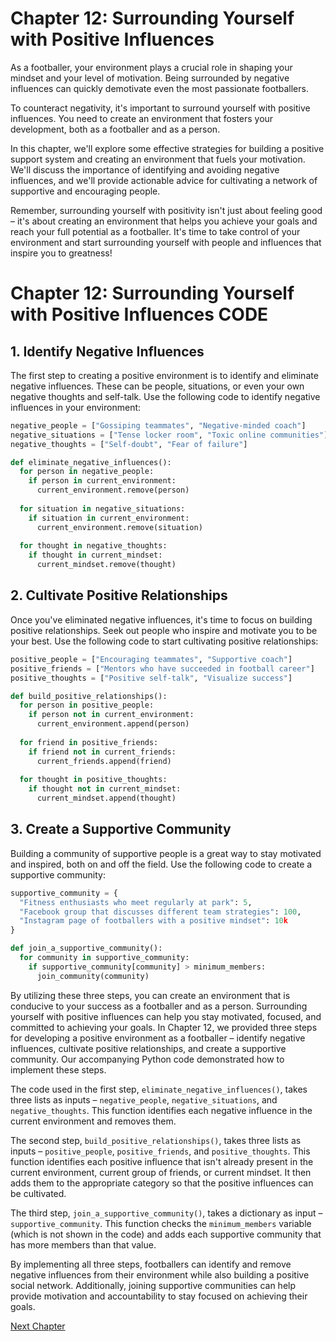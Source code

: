# Chapter 12: Surrounding Yourself with Positive Influences

As a footballer, your environment plays a crucial role in shaping your mindset and your level of motivation. Being surrounded by negative influences can quickly demotivate even the most passionate footballers.

To counteract negativity, it's important to surround yourself with positive influences. You need to create an environment that fosters your development, both as a footballer and as a person.

In this chapter, we'll explore some effective strategies for building a positive support system and creating an environment that fuels your motivation. We'll discuss the importance of identifying and avoiding negative influences, and we'll provide actionable advice for cultivating a network of supportive and encouraging people.

Remember, surrounding yourself with positivity isn't just about feeling good – it's about creating an environment that helps you achieve your goals and reach your full potential as a footballer. It's time to take control of your environment and start surrounding yourself with people and influences that inspire you to greatness!
# Chapter 12: Surrounding Yourself with Positive Influences CODE

## 1. Identify Negative Influences
The first step to creating a positive environment is to identify and eliminate negative influences. These can be people, situations, or even your own negative thoughts and self-talk. Use the following code to identify negative influences in your environment:

```python
negative_people = ["Gossiping teammates", "Negative-minded coach"]
negative_situations = ["Tense locker room", "Toxic online communities"]
negative_thoughts = ["Self-doubt", "Fear of failure"]

def eliminate_negative_influences():
  for person in negative_people:
    if person in current_environment:
      current_environment.remove(person)
      
  for situation in negative_situations:
    if situation in current_environment:
      current_environment.remove(situation)
      
  for thought in negative_thoughts:
    if thought in current_mindset:
      current_mindset.remove(thought)
```

## 2. Cultivate Positive Relationships
Once you've eliminated negative influences, it's time to focus on building positive relationships. Seek out people who inspire and motivate you to be your best. Use the following code to start cultivating positive relationships:

```python
positive_people = ["Encouraging teammates", "Supportive coach"]
positive_friends = ["Mentors who have succeeded in football career"]
positive_thoughts = ["Positive self-talk", "Visualize success"]

def build_positive_relationships():
  for person in positive_people:
    if person not in current_environment:
      current_environment.append(person)
      
  for friend in positive_friends:
    if friend not in current_friends:
      current_friends.append(friend)
      
  for thought in positive_thoughts:
    if thought not in current_mindset:
      current_mindset.append(thought)
```

## 3. Create a Supportive Community
Building a community of supportive people is a great way to stay motivated and inspired, both on and off the field. Use the following code to create a supportive community:

```python
supportive_community = {
  "Fitness enthusiasts who meet regularly at park": 5,
  "Facebook group that discusses different team strategies": 100,
  "Instagram page of footballers with a positive mindset": 10k
}

def join_a_supportive_community():
  for community in supportive_community:
    if supportive_community[community] > minimum_members:
      join_community(community)
```

By utilizing these three steps, you can create an environment that is conducive to your success as a footballer and as a person. Surrounding yourself with positive influences can help you stay motivated, focused, and committed to achieving your goals.
In Chapter 12, we provided three steps for developing a positive environment as a footballer – identify negative influences, cultivate positive relationships, and create a supportive community. Our accompanying Python code demonstrated how to implement these steps.

The code used in the first step, `eliminate_negative_influences()`, takes three lists as inputs – `negative_people`, `negative_situations`, and `negative_thoughts`. This function identifies each negative influence in the current environment and removes them.

The second step, `build_positive_relationships()`, takes three lists as inputs – `positive_people`, `positive_friends`, and `positive_thoughts`. This function identifies each positive influence that isn't already present in the current environment, current group of friends, or current mindset. It then adds them to the appropriate category so that the positive influences can be cultivated.

The third step, `join_a_supportive_community()`, takes a dictionary as input – `supportive_community`. This function checks the `minimum_members` variable (which is not shown in the code) and adds each supportive community that has more members than that value.

By implementing all three steps, footballers can identify and remove negative influences from their environment while also building a positive social network. Additionally, joining supportive communities can help provide motivation and accountability to stay focused on achieving their goals.


[Next Chapter](13_Chapter13.md)